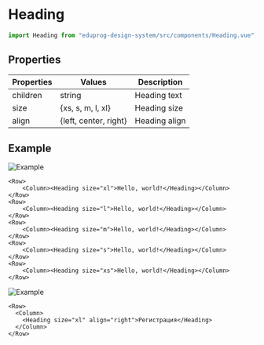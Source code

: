 # Heading

```js
import Heading from "eduprog-design-system/src/components/Heading.vue";
```

## Properties

| Properties | Values                | Description   |
| ---------- | --------------------- | ------------- |
| children   | string                | Heading text  |
| size       | {xs, s, m, l, xl}     | Heading size  |
| align      | {left, center, right} | Heading align |

## Example

![Example](https://i.imgur.com/UlUY6pU.png)

```vue
<Row>
    <Column><Heading size="xl">Hello, world!</Heading></Column>
</Row>
<Row>
    <Column><Heading size="l">Hello, world!</Heading></Column>
</Row>
<Row>
    <Column><Heading size="m">Hello, world!</Heading></Column>
</Row>
<Row>
    <Column><Heading size="s">Hello, world!</Heading></Column>
</Row>
<Row>
    <Column><Heading size="xs">Hello, world!</Heading></Column>
</Row>
```

![Example](https://i.imgur.com/OHKo97M.png)

```vue
<Row>
  <Column>
    <Heading size="xl" align="right">Регистрация</Heading>
  </Column>
</Row>
```
